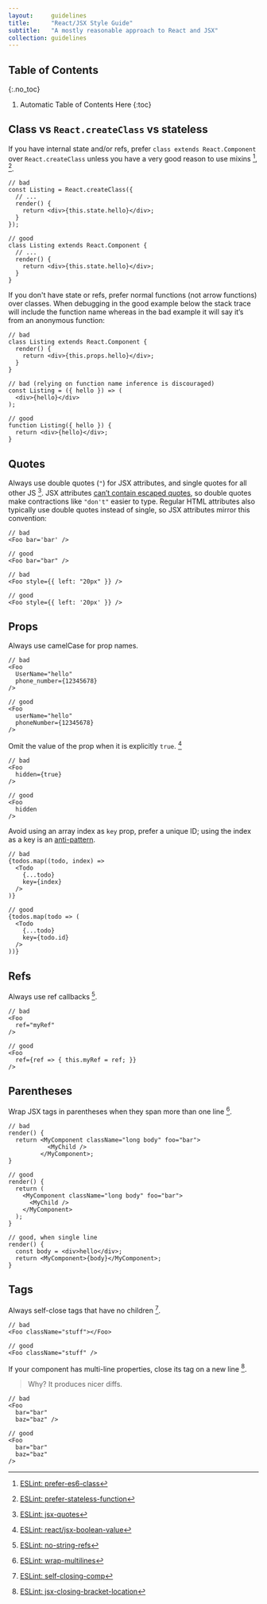 ```yaml
---
layout:     guidelines
title:      "React/JSX Style Guide"
subtitle:   "A mostly reasonable approach to React and JSX"
collection: guidelines
---
```


## Table of Contents
{:.no_toc}

1. Automatic Table of Contents Here
{:toc}


## Class vs `React.createClass` vs stateless
If you have internal state and/or refs, prefer `class extends React.Component`
over `React.createClass` unless you have a very good reason to use mixins
[^prefer-es6-class], [^prefer-stateless-function].

```
// bad
const Listing = React.createClass({
  // ...
  render() {
    return <div>{this.state.hello}</div>;
  }
});

// good
class Listing extends React.Component {
  // ...
  render() {
    return <div>{this.state.hello}</div>;
  }
}
```

[^prefer-es6-class]: [ESLint: prefer-es6-class](https://github.com/yannickcr/eslint-plugin-react/blob/master/docs/rules/prefer-es6-class.md)
[^prefer-stateless-function]: [ESLint: prefer-stateless-function](https://github.com/yannickcr/eslint-plugin-react/blob/master/docs/rules/prefer-stateless-function.md)


If you don't have state or refs, prefer normal functions (not arrow functions)
over classes. When debugging in the good example below the stack trace will
include the function name whereas in the bad example it will say it’s from an
anonymous function:

```
// bad
class Listing extends React.Component {
  render() {
    return <div>{this.props.hello}</div>;
  }
}

// bad (relying on function name inference is discouraged)
const Listing = ({ hello }) => (
  <div>{hello}</div>
);

// good
function Listing({ hello }) {
  return <div>{hello}</div>;
}
```

## Quotes

Always use double quotes (`"`) for JSX attributes, and single quotes for all
other JS [^jsx-quotes]. JSX attributes [can’t contain escaped quotes](http://eslint.org/docs/rules/jsx-quotes), so double quotes make
contractions like `"don't"` easier to type. Regular HTML attributes also
typically use double quotes instead of single, so JSX attributes mirror this
convention:

```
// bad
<Foo bar='bar' />

// good
<Foo bar="bar" />

// bad
<Foo style={{ left: "20px" }} />

// good
<Foo style={{ left: '20px' }} />
```

[^jsx-quotes]: [ESLint: jsx-quotes](http://eslint.org/docs/rules/jsx-quotes)

## Props

Always use camelCase for prop names.

```
// bad
<Foo
  UserName="hello"
  phone_number={12345678}
/>

// good
<Foo
  userName="hello"
  phoneNumber={12345678}
/>
```

Omit the value of the prop when it is explicitly `true`. [^jsx-boolean-value]

```
// bad
<Foo
  hidden={true}
/>

// good
<Foo
  hidden
/>
```

[^jsx-boolean-value]: [ESLint: react/jsx-boolean-value](https://github.com/yannickcr/eslint-plugin-react/blob/master/docs/rules/jsx-boolean-value.md)

Avoid using an array index as `key` prop, prefer a unique ID; using the index
as a key is an [anti-pattern](https://medium.com/@robinpokorny/index-as-a-key-is-an-anti-pattern-e0349aece318).

```
// bad
{todos.map((todo, index) =>
  <Todo
    {...todo}
    key={index}
  />
)}

// good
{todos.map(todo => (
  <Todo
    {...todo}
    key={todo.id}
  />
))}
```

## Refs

Always use ref callbacks [^no-string-refs].

```
// bad
<Foo
  ref="myRef"
/>

// good
<Foo
  ref={ref => { this.myRef = ref; }}
/>
```

[^no-string-refs]: [ESLint: no-string-refs](https://github.com/yannickcr/eslint-plugin-react/blob/master/docs/rules/no-string-refs.md)

## Parentheses

Wrap JSX tags in parentheses when they span more than one line [^wrap-multilines].

```
// bad
render() {
  return <MyComponent className="long body" foo="bar">
           <MyChild />
         </MyComponent>;
}

// good
render() {
  return (
    <MyComponent className="long body" foo="bar">
      <MyChild />
    </MyComponent>
  );
}

// good, when single line
render() {
  const body = <div>hello</div>;
  return <MyComponent>{body}</MyComponent>;
}
```

[^wrap-multilines]: [ESLint: wrap-multilines](https://github.com/yannickcr/eslint-plugin-react/blob/master/docs/rules/wrap-multilines.md)

## Tags

Always self-close tags that have no children [^self-closing-comp].

```
// bad
<Foo className="stuff"></Foo>

// good
<Foo className="stuff" />
```

[^self-closing-comp]: [ESLint: self-closing-comp](https://github.com/yannickcr/eslint-plugin-react/blob/master/docs/rules/self-closing-comp.md)

If your component has multi-line properties, close its tag on a new line [^jsx-closing-bracket-location].

> Why? It produces nicer diffs.

```
// bad
<Foo
  bar="bar"
  baz="baz" />

// good
<Foo
  bar="bar"
  baz="baz"
/>
```

[^jsx-closing-bracket-location]: [ESLint: jsx-closing-bracket-location](https://github.com/yannickcr/eslint-plugin-react/blob/master/docs/rules/jsx-closing-bracket-location.md)
